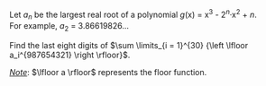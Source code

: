 <p>
Let <var>a</var><sub><var>n</var></sub> be the largest real root of a polynomial <var>g</var>(x) = x<sup>3</sup> - 2<sup><var>n</var></sup>·x<sup>2</sup> + <var>n</var>.<br />
For example, <var>a</var><sub>2</sub> = 3.86619826...</p>

<p>
Find the last eight digits of $\sum \limits_{i = 1}^{30} {\left \lfloor a_i^{987654321} \right \rfloor}$.</p>

<p>
<u><i>Note</i></u>: $\lfloor a \rfloor$ represents the floor function.</p>

